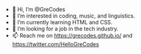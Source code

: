 - 👋 Hi, I’m @GreCodes
- 👀 I’m interested in coding, music, and linguistics.
- 🌱 I’m currently learning HTML and CSS.
- 💞️ I’m looking for a job in the tech industry.
- 📫 Reach me on https://grecodes.github.io/ and https://twitter.com/HelloGreCodes

<!---
GreCodes/GreCodes is a ✨ special ✨ repository because its `README.md` (this file) appears on your GitHub profile.
You can click the Preview link to take a look at your changes.
--->
